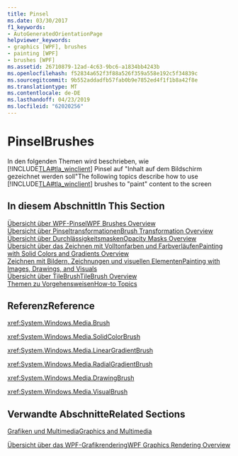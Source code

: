 ```yaml
---
title: Pinsel
ms.date: 03/30/2017
f1_keywords:
- AutoGeneratedOrientationPage
helpviewer_keywords:
- graphics [WPF], brushes
- painting [WPF]
- brushes [WPF]
ms.assetid: 26710879-12ad-4c63-9bc6-a1834bb4243b
ms.openlocfilehash: f52834a652f3f88a526f359a558e192c5f34839c
ms.sourcegitcommit: 9b552addadfb57fab0b9e7852ed4f1f1b8a42f8e
ms.translationtype: MT
ms.contentlocale: de-DE
ms.lasthandoff: 04/23/2019
ms.locfileid: "62020256"
---
```

# <a name="brushes"></a><span data-ttu-id="b1160-102">Pinsel</span><span class="sxs-lookup"><span data-stu-id="b1160-102">Brushes</span></span>
<span data-ttu-id="b1160-103">In den folgenden Themen wird beschrieben, wie [!INCLUDE[TLA#tla_winclient](../../../../includes/tlasharptla-winclient-md.md)] Pinsel auf "Inhalt auf dem Bildschirm gezeichnet werden soll"</span><span class="sxs-lookup"><span data-stu-id="b1160-103">The following topics describe how to use [!INCLUDE[TLA#tla_winclient](../../../../includes/tlasharptla-winclient-md.md)] brushes to "paint" content to the screen</span></span>  
  
## <a name="in-this-section"></a><span data-ttu-id="b1160-104">In diesem Abschnitt</span><span class="sxs-lookup"><span data-stu-id="b1160-104">In This Section</span></span>  
 [<span data-ttu-id="b1160-105">Übersicht über WPF-Pinsel</span><span class="sxs-lookup"><span data-stu-id="b1160-105">WPF Brushes Overview</span></span>](wpf-brushes-overview.md)  
 [<span data-ttu-id="b1160-106">Übersicht über Pinseltransformationen</span><span class="sxs-lookup"><span data-stu-id="b1160-106">Brush Transformation Overview</span></span>](brush-transformation-overview.md)  
 [<span data-ttu-id="b1160-107">Übersicht über Durchlässigkeitsmasken</span><span class="sxs-lookup"><span data-stu-id="b1160-107">Opacity Masks Overview</span></span>](opacity-masks-overview.md)  
 [<span data-ttu-id="b1160-108">Übersicht über das Zeichnen mit Volltonfarben und Farbverläufen</span><span class="sxs-lookup"><span data-stu-id="b1160-108">Painting with Solid Colors and Gradients Overview</span></span>](painting-with-solid-colors-and-gradients-overview.md)  
 [<span data-ttu-id="b1160-109">Zeichnen mit Bildern, Zeichnungen und visuellen Elementen</span><span class="sxs-lookup"><span data-stu-id="b1160-109">Painting with Images, Drawings, and Visuals</span></span>](painting-with-images-drawings-and-visuals.md)  
 [<span data-ttu-id="b1160-110">Übersicht über TileBrush</span><span class="sxs-lookup"><span data-stu-id="b1160-110">TileBrush Overview</span></span>](tilebrush-overview.md)  
 [<span data-ttu-id="b1160-111">Themen zu Vorgehensweisen</span><span class="sxs-lookup"><span data-stu-id="b1160-111">How-to Topics</span></span>](brushes-how-to-topics.md)  
  
## <a name="reference"></a><span data-ttu-id="b1160-112">Referenz</span><span class="sxs-lookup"><span data-stu-id="b1160-112">Reference</span></span>  
 <xref:System.Windows.Media.Brush>  
  
 <xref:System.Windows.Media.SolidColorBrush>  
  
 <xref:System.Windows.Media.LinearGradientBrush>  
  
 <xref:System.Windows.Media.RadialGradientBrush>  
  
 <xref:System.Windows.Media.DrawingBrush>  
  
 <xref:System.Windows.Media.VisualBrush>  
  
## <a name="related-sections"></a><span data-ttu-id="b1160-113">Verwandte Abschnitte</span><span class="sxs-lookup"><span data-stu-id="b1160-113">Related Sections</span></span>  
 [<span data-ttu-id="b1160-114">Grafiken und Multimedia</span><span class="sxs-lookup"><span data-stu-id="b1160-114">Graphics and Multimedia</span></span>](index.md)  
  
 [<span data-ttu-id="b1160-115">Übersicht über das WPF-Grafikrendering</span><span class="sxs-lookup"><span data-stu-id="b1160-115">WPF Graphics Rendering Overview</span></span>](wpf-graphics-rendering-overview.md)
